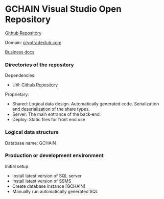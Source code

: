 # GCHAIN Visual Studio Open Repository

[Github Repository](https://github.com/GCHAIN2024/GChainVsOpen)

Domain: [cryptradeclub.com](https://gcha.in)

[Business docs](https://github.com/GCHAIN2024/GChainVsOpen/tree/main/Doc)

### Directories of the repository

Dependencies:
- Util: [Github Repository](https://github.com/lchenmay/Common/tree/main/Util)

Proprietary:
- Shared: Logical data design. Automatically generated code. Serialization and deserialization of the share types.
- Server: The main entrance of the back-end.
- Deploy: Static files for front end use

### Logical data structure

Database name: GCHAIN

### Production or development environment

Initial setup
- Install latest version of SQL server
- Install latest version of SSMS
- Create database instance [GCHAIN]
- Manually run automatically generated SQL


